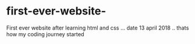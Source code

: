 # first-ever-website-
First ever website after learning html and css ... date 13 april 2018 .. thats how my coding journey started
